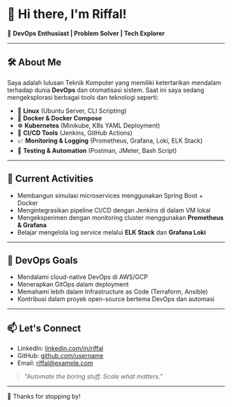 # 👋 Hi there, I'm Riffal!

🎯 **DevOps Enthusiast | Problem Solver | Tech Explorer**

---

## 🛠️ About Me

Saya adalah lulusan Teknik Komputer yang memiliki ketertarikan mendalam terhadap dunia **DevOps** dan otomatisasi sistem. Saat ini saya sedang mengeksplorasi berbagai tools dan teknologi seperti:

- 🐧 **Linux** (Ubuntu Server, CLI Scripting)
- 🐳 **Docker & Docker Compose**
- ☸️ **Kubernetes** (Minikube, K8s YAML Deployment)
- 🔧 **CI/CD Tools** (Jenkins, GitHub Actions)
- 📈 **Monitoring & Logging** (Prometheus, Grafana, Loki, ELK Stack)
- 🧪 **Testing & Automation** (Postman, JMeter, Bash Script)

---

## 🔁 Current Activities

- Membangun simulasi microservices menggunakan Spring Boot + Docker
- Mengintegrasikan pipeline CI/CD dengan Jenkins di dalam VM lokal
- Mengeksperimen dengan monitoring cluster menggunakan **Prometheus & Grafana**
- Belajar mengelola log service melalui **ELK Stack** dan **Grafana Loki**

---

## 🚀 DevOps Goals

- Mendalami cloud-native DevOps di AWS/GCP
- Menerapkan GitOps dalam deployment
- Memahami lebih dalam Infrastructure as Code (Terraform, Ansible)
- Kontribusi dalam proyek open-source bertema DevOps dan automasi

---

## 📫 Let's Connect

- LinkedIn: [linkedin.com/in/riffal](https://linkedin.com/in/riffal)
- GitHub: [github.com/username](https://github.com/username) <!-- Ganti dengan username kamu -->
- Email: riffal@example.com

> *"Automate the boring stuff. Scale what matters."*

---

🧡 Thanks for stopping by!
